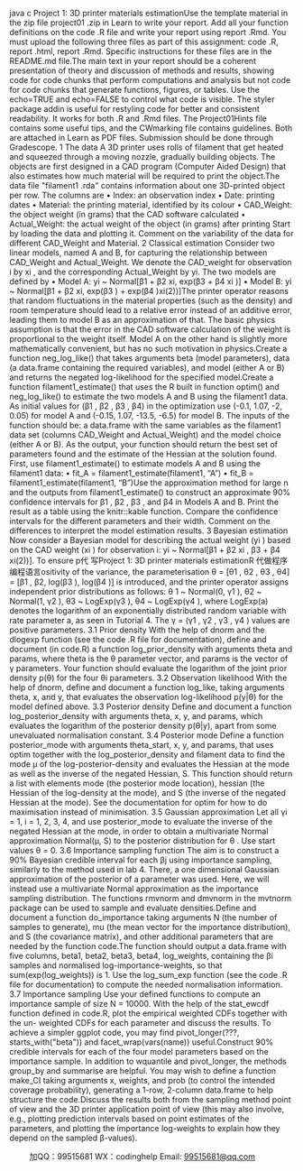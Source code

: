 java c
Project   1:   3D   printer   materials   estimationUse the template material in   the   zip   file   project01   .zip   in   Learn   to   write   your   report.    Add all   your   function   definitions   on   the   code   .R   file   and   write   your   report   using   report   .Rmd.   You   must   upload   the   following   three   files   as   part   of this   assignment:    code   .R,   report   .html,   report   .Rmd.   Specific   instructions   for   these   files   are   in   the   README.md   file.The   main   text   in   your   report   should   be   a   coherent   presentation   of theory   and   discussion   of methods   and   results,   showing   code   for   code   chunks   that   perform   computations   and   analysis   but   not   code   for   code   chunks   that   generate   functions,   figures,   or   tables.
Use   the   echo=TRUE   and   echo=FALSE   to   control   what   code   is   visible.
The   styler   package   addin   is   useful   for   restyling   code   for   better   and   consistent   readability.   It   works   for   both   .R   and    .Rmd   files.
The   Project01Hints   file   contains   some   useful   tips,   and   the   CWmarking   file   contains   guidelines.    Both   are   attached   in   Learn   as   PDF   files.
Submission   should   be   done   through   Gradescope.
1 The data
A   3D   printer   uses   rolls   of filament that   get   heated   and   squeezed   through   a   moving   nozzle,   gradually building   objects.   The   objects   are   first   designed   in   a   CAD   program (Computer   Aided   Design)   that   also   estimates   how   much   material   will   be   required   to   print   the   object.The   data   file   "filament1   .rda"   contains   information   about   one   3D-printed   object   per   row.   The   columns   are
•    Index:   an   observation   index
•   Date:   printing   dates
•   Material:   the printing   material,   identified by   its   colour
•    CAD_Weight:   the   object   weight   (in   grams)   that   the   CAD   software   calculated
•   Actual_Weight:   the   actual weight   of the   object   (in   grams)   after   printing
Start   by   loading   the   data   and   plotting   it.   Comment   on   the   variability   of the   data   for   different   CAD_Weight   and Material.
2 Classical estimation Consider   two   linear   models,      named   A   and   B,   for   capturing   the   relationship   between    CAD_Weight   and   Actual_Weight.   We   denote   the   CAD_weight   for   observation   i   by   xi   ,   and   the   corresponding   Actual_Weight   by   yi.   The   two   models   are   defined   by
•      Model   A:   yi      ~   Normal[β1   + β2   xi,   exp(β3   + β4   xi   )]
•      Model   B:   yi      ~   Normal[β1   + β2   xi,   exp(β3   ) + exp(β4   )xi(2))]The   printer   operator   reasons   that   random   fluctuations   in   the   material   properties   (such   as   the   density)   and   room   temperature   should   lead   to   a relative error   instead   of an   additive   error,   leading   them   to   model   B   as   an   approximation   of that.   The   basic   physics   assumption   is   that   the   error   in   the   CAD   software   calculation   of   the   weight   is   proportional   to   the   weight   itself.   Model   A   on   the   other   hand   is   slightly   more   mathematically   convenient,   but   has   no   such   motivation   in   physics.Create   a   function   neg_log_like()   that   takes   arguments   beta   (model   parameters),   data   (a   data.frame   containing   the   required   variables),   and   model   (either   A   or   B)   and   returns   the   negated   log-likelihood   for   the   specified   model.Create a function   filament1_estimate() that uses   the   R   built   in   function   optim()   and   neg_log_like()   to   estimate   the   two   models   A   and   B   using   the   filament1   data.   As   initial   values   for   (β1   ,   β2   ,   β3   ,   β4)   in   the   optimization   use   (-0.1,   1.07,   -2,   0.05)   for   model   A   and   (-0.15,   1.07,   -13.5,   -6.5)   for   model   B.   The   inputs   of the   function   should   be:   a   data.frame   with   the   same   variables   as   the   filament1   data   set   (columns   CAD_Weight   and   Actual_Weight)   and   the   model   choice   (either   A   or   B).   As   the   output,   your   function   should   return   the   best   set   of parameters   found   and   the   estimate   of the   Hessian   at   the   solution   found.
First,   use   filament1_estimate() to estimate   models   A   and   B   using the   filament1   data:
•   fit_A   = filament1_estimate(filament1,   “A”)
•   fit_B   = filament1_estimate(filament1,   “B”)Use   the   approximation   method   for   large   n   and   the   outputs   from   filament1_estimate()   to   construct   an   approximate   90%   confidence   intervals   for   β1   ,   β2   ,   β3   ,   and   β4    in   Models   A   and   B.   Print   the   result   as   a   table using   the   knitr::kable   function.    Compare   the   confidence   intervals   for   the   different   parameters   and   their   width.   Comment   on   the   differences   to   interpret   the   model   estimation   results.
3 Bayesian estimation 
Now   consider   a   Bayesian   model   for   describing   the   actual   weight   (yi   )   based   on   the   CAD   weight   (xi   )   for   observation   i:
yi      ~   Normal[β1   + β2   xi   ,   β3   + β4   xi(2))].
To   ensure   p代 写Project 1: 3D printer materials estimationR
代做程序编程语言ositivity   of   the   variance,   the   parameterisation θ =   [θ1   ,   θ2   ,   θ3   ,   θ4]   =   [β1   ,   β2,   log(β3   ),   log(β4   )]   is introduced,   and   the   printer   operator   assigns   independent   prior   distributions   as   follows:
θ   1    ~   Normal(0,   γ1   ), 
θ2    ~   Normal(1,   γ2   ), 
θ3    ~   LogExp(γ3   ), 
θ4    ~   LogExp(γ4   ), 
where   LogExp(a)   denotes   the   logarithm   of an   exponentially   distributed   random   variable   with   rate   parameter   a,   as   seen   in   Tutorial   4.   The γ =   (γ1   ,   γ2   ,   γ3   ,   γ4   )   values   are   positive   parameters.
3.1 Prior density With   the   help   of   dnorm   and   the   dlogexp   function      (see   the   code   .R   file   for   documentation),   define   and   document   (in   code.R) a function   log_prior_density with arguments   theta   and   params,   where   theta   is   the θ parameter   vector,   and   params   is   the   vector   of γ parameters.   Your   function   should   evaluate   the   logarithm   of the joint   prior   density p(θ)   for   the   four   θi    parameters.
3.2 Observation likelihood 
With   the   help   of   dnorm,   define   and   document   a   function   log_like,   taking   arguments   theta,   x,   and   y,   that   evaluates   the   observation   log-likelihood   p(y|θ)   for   the   model   defined   above.
3.3 Posterior density 
Define   and   document   a   function   log_posterior_density with   arguments   theta,   x,   y,   and params, which      evaluates   the   logarithm   of   the   posterior   density   p(θ|y),   apart   from   some   unevaluated   normalisation   constant.
3.4 Posterior mode Define a function posterior_mode with arguments   theta_start,   x,   y,   and params,   that   uses   optim   together   with   the   log_posterior_density   and   filament   data   to   find   the   mode μ of the   log-posterior-density   and   evaluates   the   Hessian   at   the   mode   as   well   as   the   inverse   of   the   negated   Hessian, S.    This   function   should return   a   list   with   elements   mode   (the   posterior   mode   location),   hessian   (the   Hessian   of the   log-density   at the   mode),   and   S   (the   inverse   of the   negated   Hessian   at   the   mode).    See   the   documentation   for   optim   for   how   to   do   maximisation   instead   of minimisation.
3.5 Gaussian approximation Let   all   γi    =   1,   i =   1,   2,   3,   4,   and   use   posterior_mode   to   evaluate   the   inverse   of   the   negated   Hessian   at   the mode,   in   order   to   obtain   a   multivariate   Normal   approximation   Normal(μ, S)   to   the   posterior   distribution   for θ .   Use   start   values θ = 0.
3.6          Importance sampling function The   aim   is   to   construct   a   90%   Bayesian   credible   interval   for   each   βj      using   importance   sampling,   similarly   to the   method   used   in   lab   4.   There,   a   one   dimensional   Gaussian   approximation   of the   posterior   of a   parameter   was   used.      Here,   we   will   instead   use   a   multivariate   Normal   approximation   as   the   importance   sampling   distribution.   The functions   rmvnorm and dmvnorm in   the mvtnorm   package   can   be   used   to   sample   and   evaluate   densities.Define   and   document   a   function   do_importance   taking   arguments   N   (the   number   of samples   to   generate),   mu   (the   mean   vector   for   the   importance   distribution),   and   S   (the   covariance   matrix),   and   other   additional   parameters   that   are   needed   by   the   function   code.The   function   should   output   a   data.frame   with   five   columns,   beta1,   beta2,   beta3,   beta4,   log_weights,   containing   the   βi samples   and   normalised   log-importance-weights,   so   that   sum(exp(log_weights))   is   1.    Use the   log_sum_exp   function   (see   the   code   .R   file   for   documentation)   to   compute   the   needed   normalisation   information.
3.7 Importance sampling Use   your   defined   functions   to   compute   an   importance   sample   of   size      N      =    10000. With      the   help   of the    stat_ewcdf    function      defined      in    code.R,    plot   the      empirical   weighted    CDFs   together   with   the      un-   weighted   CDFs   for   each   parameter   and   discuss   the   results.   To   achieve   a   simpler   ggplot   code,   you   may   find   pivot_longer(???,      starts_with("beta")) and facet_wrap(vars(name)) useful.Construct   90%   credible   intervals   for   each   of the   four   model   parameters   based   on   the   importance   sample.   In   addition to   wquantile   and pivot_longer, the   methods   group_by   and   summarise   are   helpful.   You   may   wish   to   define   a   function   make_CI   taking   arguments   x,   weights,   and   prob   (to   control   the   intended   coverage      probability),   generating   a   1-row,   2-column   data.frame   to   help   structure   the   code.Discuss   the   results   both   from   the   sampling   method   point   of view   and   the   3D   printer   application   point   of   view   (this   may   also   involve,   e.g.,   plotting   prediction   intervals   based   on   point   estimates   of the   parameters,   and   plotting   the   importance   log-weights   to   explain   how   they   depend   on   the   sampled   β-values).


         
加QQ：99515681  WX：codinghelp  Email: 99515681@qq.com
